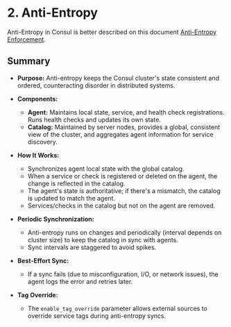 # 2. Anti-Entropy

Anti-Entropy in Consul is better described on this document [Anti-Entropy Enforcement](https://developer.hashicorp.com/consul/docs/architecture/anti-entropy).

## Summary

- **Purpose:** Anti-entropy keeps the Consul cluster's state consistent and ordered, counteracting disorder in distributed systems.

- **Components:**

  - **Agent:** Maintains local state, service, and health check registrations. Runs health checks and updates its own state.
  - **Catalog:** Maintained by server nodes, provides a global, consistent view of the cluster, and aggregates agent information for service discovery.

- **How It Works:**

  - Synchronizes agent local state with the global catalog.
  - When a service or check is registered or deleted on the agent, the change is reflected in the catalog.
  - The agent's state is authoritative; if there's a mismatch, the catalog is updated to match the agent.
  - Services/checks in the catalog but not on the agent are removed.

- **Periodic Synchronization:**

  - Anti-entropy runs on changes and periodically (interval depends on cluster size) to keep the catalog in sync with agents.
  - Sync intervals are staggered to avoid spikes.

- **Best-Effort Sync:**

  - If a sync fails (due to misconfiguration, I/O, or network issues), the agent logs the error and retries later. <!-- TODO Is there a limit of failed times so it's considered a failure? -->

- **Tag Override:**
  - The `enable_tag_override` parameter allows external sources to override service tags during anti-entropy syncs.
